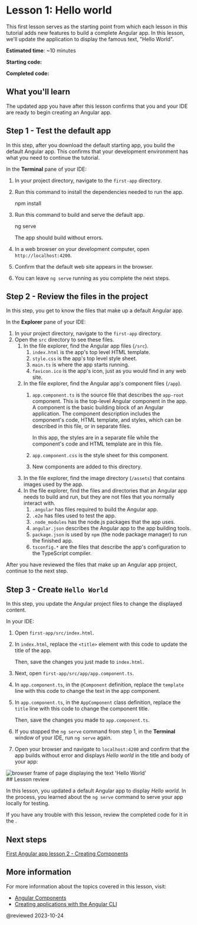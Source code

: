 # Lesson 1: Hello world
This first lesson serves as the starting point from which each lesson in this tutorial adds new features to build a complete Angular app. In this lesson, we'll update the application to display the famous text, "Hello World".

**Estimated time**: ~10 minutes

**Starting code:** <live-example name="first-app-lesson-00"></live-example>

**Completed code:** <live-example name="first-app-lesson-01"></live-example>

## What you'll learn

The updated app you have after this lesson confirms that you and your IDE are ready to begin creating an Angular app.

## Step 1 - Test the default app

In this step, after you download the default starting app, you build the default Angular app.
This confirms that your development environment has what you need to continue the tutorial.

In the **Terminal** pane of your IDE:

1.  In your project directory, navigate to the `first-app` directory.
1.  Run this command to install the dependencies needed to run the app.

    <code-example format="shell" language="shell">

    npm install

    </code-example>

1.  Run this command to build and serve the default app.

    <code-example format="shell" language="shell">

    ng serve

    </code-example>

    The app should build without errors.

1.  In a web browser on your development computer, open `http://localhost:4200`.
1.  Confirm that the default web site appears in the browser.
1.  You can leave `ng serve` running as you complete the next steps.

## Step 2 - Review the files in the project

In this step, you get to know the files that make up a default Angular app.

In the **Explorer** pane of your IDE:

1.  In your project directory, navigate to the `first-app` directory.
1.  Open the `src` directory to see these files.
    1.  In the file explorer, find the Angular app files (`/src`).
        1.  `index.html` is the app's top level HTML template.
        1.  `style.css` is the app's top level style sheet.
        1.  `main.ts` is where the app starts running.
        1.  `favicon.ico` is the app's icon, just as you would find in any web site.
    1.  In the file explorer, find the Angular app's component files (`/app`).
        1.  `app.component.ts` is the source file that describes the `app-root` component.
            This is the top-level Angular component in the app. A component is the basic building block of an Angular application.
            The component description includes the component's code, HTML template, and styles, which can be described in this file, or in separate files.

            In this app, the styles are in a separate file while the component's code and HTML template are in this file.
        1.  `app.component.css` is the style sheet for this component.
        1.  New components are added to this directory.
    1.  In the file explorer, find the image directory (`/assets`) that contains images used by the app.
    1.  In the file explorer, find the files and directories that an Angular app needs to build and run, but they are not files that you normally interact with.
        1.  `.angular` has files required to build the Angular app.
        1.  `.e2e` has files used to test the app.
        1.  `.node_modules` has the node.js packages that the app uses.
        1.  `angular.json` describes the Angular app to the app building tools.
        1.  `package.json` is used by `npm` (the node package manager) to run the finished app.
        1.  `tsconfig.*` are the files that describe the app's configuration to the TypeScript compiler.

After you have reviewed the files that make up an Angular app project, continue to the next step.

## Step 3 - Create `Hello World`

In this step, you update the Angular project files to change the displayed content.

In your IDE:

1.  Open `first-app/src/index.html`.
1.  In `index.html`, replace the `<title>` element with this code to update the title of the app.

    <code-example header="Replace in src/index.html" path="first-app-lesson-01/src/index.html" region="app-title"></code-example>

    Then, save the changes you just made to `index.html`.

1.  Next, open  `first-app/src/app/app.component.ts`.
1.  In `app.component.ts`, in the `@Component` definition, replace the `template` line with this code to change the text in the app component.

    <code-example header="Replace in src/app/app.component.ts" path="first-app-lesson-01/src/app/app.component.ts" region="app-comp-template"></code-example>

1.  In `app.component.ts`, in the `AppComponent` class definition, replace the `title` line with this code to change the component title.

    <code-example header="Replace in src/app/app.component.ts" path="first-app-lesson-01/src/app/app.component.ts" region="app-comp-title"></code-example>

    Then, save the changes you made to `app.component.ts`.

1.  If you stopped the `ng serve` command from step 1, in the **Terminal** window of your IDE, run `ng serve` again.
1.  Open your browser and navigate to `localhost:4200` and confirm that the app builds without error and displays *Hello world* in the title and body of your app:
<section class="lightbox">
<img alt="browser frame of page displaying the text 'Hello World'" src="generated/images/guide/faa/homes-app-lesson-01-browser.png">
</section>
## Lesson review

In this lesson, you updated a default Angular app to display *Hello world*.
In the process, you learned about the `ng serve` command to serve your app locally for testing.

If you have any trouble with this lesson, review the completed code for it in the <live-example></live-example>.

## Next steps

[First Angular app lesson 2 - Creating Components](tutorial/first-app/first-app-lesson-02)

## More information

For more information about the topics covered in this lesson, visit:

* [Angular Components](/guide/component-overview)
* [Creating applications with the Angular CLI](/cli)

@reviewed 2023-10-24
